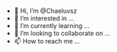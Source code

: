 - 👋 Hi, I’m @Chaeluvsz
- 👀 I’m interested in ...
- 🌱 I’m currently learning ...
- 💞️ I’m looking to collaborate on ...
- 📫 How to reach me ...

<!---
Chaeluvsz/Chaeluvsz is a ✨ special ✨ repository because its `README.md` (this file) appears on your GitHub profile.
You can click the Preview link to take a look at your changes.
--->
